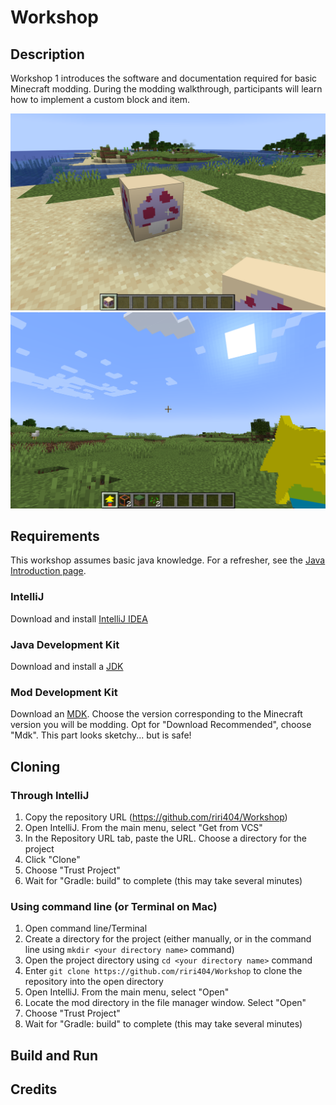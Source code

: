 # Workshop

## Description
Workshop 1 introduces the software and documentation required for basic Minecraft modding. During the modding walkthrough, participants will learn how to implement a custom block and item.

<img src=https://github.com/en4395/Workshop_Images/blob/main/Mod_demo/Mushroom_Block.png width=550>
<img src=https://github.com/en4395/Workshop_Images/blob/main/Mod_demo/Star_Wand_Item.png width=550>

## Requirements
This workshop assumes basic java knowledge. For a refresher, see the [Java Introduction page](https://github.com/riri404/Workshop/wiki/Java-Introduction).
### IntelliJ
Download and install [IntelliJ IDEA](https://www.jetbrains.com/idea/)
### Java Development Kit
Download and install a [JDK](https://adoptium.net/temurin/releases/)
### Mod Development Kit
Download an [MDK](https://files.minecraftforge.net/net/minecraftforge/forge/). Choose the version corresponding to the Minecraft version you will be modding. Opt for "Download Recommended", choose "Mdk". This part looks sketchy... but is safe!

## Cloning

### Through IntelliJ
1. Copy the repository URL (https://github.com/riri404/Workshop)
2. Open IntelliJ. From the main menu, select "Get from VCS"
3. In the Repository URL tab, paste the URL. Choose a directory for the project
4. Click "Clone"
5. Choose "Trust Project"
6. Wait for "Gradle: build" to complete (this may take several minutes)
   
### Using command line (or Terminal on Mac)
1. Open command line/Terminal
2. Create a directory for the project (either manually, or in the command line using `mkdir <your directory name>` command)
3. Open the project directory using `cd <your directory name>` command
4. Enter `git clone https://github.com/riri404/Workshop` to clone the repository into the open directory
5. Open IntelliJ. From the main menu, select "Open"
6. Locate the mod directory in the file manager window. Select "Open"
7. Choose "Trust Project"
8. Wait for "Gradle: build" to complete (this may take several minutes)
## Build and Run

## Credits
